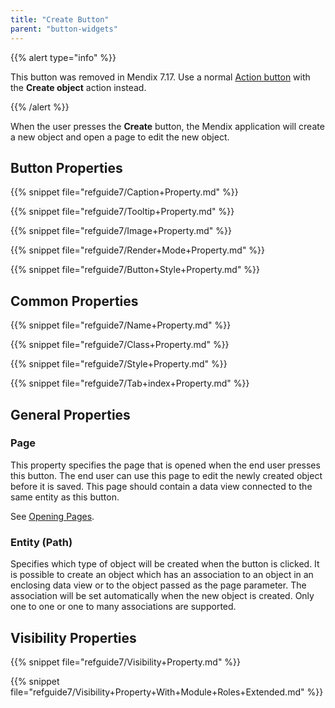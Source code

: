 ```yaml
---
title: "Create Button"
parent: "button-widgets"
---
```


{{% alert type="info" %}}

This button was removed in Mendix 7.17. Use a normal [Action button](action-button) with the **Create object** action instead.

{{% /alert %}}

When the user presses the **Create** button, the Mendix application will create a new object and open a page to edit the new object.

## Button Properties

{{% snippet file="refguide7/Caption+Property.md" %}}

{{% snippet file="refguide7/Tooltip+Property.md" %}}

{{% snippet file="refguide7/Image+Property.md" %}}

{{% snippet file="refguide7/Render+Mode+Property.md" %}}

{{% snippet file="refguide7/Button+Style+Property.md" %}}

## Common Properties

{{% snippet file="refguide7/Name+Property.md" %}}

{{% snippet file="refguide7/Class+Property.md" %}}

{{% snippet file="refguide7/Style+Property.md" %}}

{{% snippet file="refguide7/Tab+index+Property.md" %}}

## General Properties

### Page

This property specifies the page that is opened when the end user presses this button. The end user can use this page to edit the newly created object before it is saved. This page should contain a data view connected to the same entity as this button.

See [Opening Pages](opening-pages).

### Entity (Path)

Specifies which type of object will be created when the button is clicked. It is possible to create an object which has an association to an object in an enclosing data view or to the object passed as the page parameter. The association will be set automatically when the new object is created. Only one to one or one to many associations are supported.

## Visibility Properties

{{% snippet file="refguide7/Visibility+Property.md" %}}

{{% snippet file="refguide7/Visibility+Property+With+Module+Roles+Extended.md" %}}
